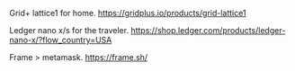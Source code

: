 Grid+ lattice1 for home.
https://gridplus.io/products/grid-lattice1

Ledger nano x/s for the traveler.
https://shop.ledger.com/products/ledger-nano-x/?flow_country=USA

Frame > metamask.
https://frame.sh/